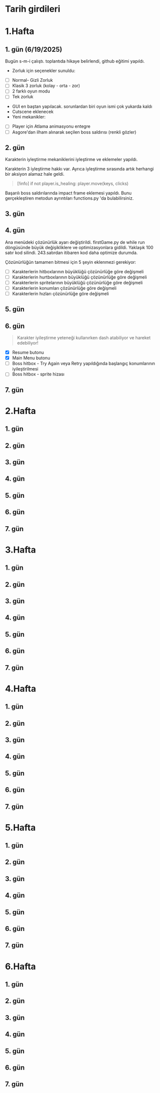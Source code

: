 # Tarih girdileri

# 1.Hafta

## 1. gün (6/19/2025)
Bugün s-m-i çalıştı. toplantıda hikaye belirlendi, github eğitimi yapıldı. 
- Zorluk için seçenekler sunuldu:
- [ ] Normal- Gizli Zorluk
- [ ] Klasik 3 zorluk (kolay - orta - zor)
- [ ] 2 farklı oyun modu
- [ ] Tek zorluk

- GUI en baştan yapılacak. sorunlardan biri oyun ismi çok yukarda kaldı
- Cutscene eklenecek
- Yeni mekanikler:
- [ ] Player için Atlama animasyonu entegre
- [ ] Asgore'dan ilham alınarak seçilen boss saldırısı (renkli gözler)

## 2. gün
Karakterin iyleştirme mekaniklerini iyleştirme ve eklemeler yapıldı.

Karakterin 3 iyleştirme hakkı var. Ayrıca iyleştirme sırasında artık herhangi bir aksiyon alamaz hale geldi.

>[!info]  if not player.is_healing: player.move(keys, clicks)

Başarılı boss saldırılarında impact frame eklemesi yapıldı. Bunu gerçekleştiren metodun ayrıntıları functions.py 'da bulabilirsiniz.

## 3. gün
## 4. gün
Ana menüdeki çözünürlük ayarı değiştirildi. firstGame.py de while run döngüsünde büyük değişikliklere ve optimizasyonlara gidildi. Yaklaşık 100 satır kod silindi. 243.satırdan itibaren kod daha optimize durumda.

Çözünürlüğün tamamen bitmesi için 5 şeyin eklenmezi gerekiyor:

- [ ] Karakterlerin hitboxlarının büyüklüğü çözünürlüğe göre değişmeli
- [ ] Karakterlerin hurtboxlarının büyüklüğü çözünürlüğe göre değişmeli
- [ ] Karakterlerin spritelarının büyüklüğü çözünürlüğe göre değişmeli
- [ ] Karakterlerin konumları çözünürlüğe göre değişmeli
- [ ] Karakterlerin hızları çözünürlüğe göre değişmeli
## 5. gün

## 6. gün
>Karakter iyileştirme yeteneği kullanırken dash atabiliyor ve hareket edebiliyor!
- [x] Resume butonu
- [x] Main Menu butonu
- [ ] Boss hitbox - Try Again veya Retry yapıldığında başlangıç konumlarının iyileştirilmesi
- [ ] Boss hitbox - sprite hizası
## 7. gün
# 2.Hafta

## 1. gün

## 2. gün
## 3. gün
## 4. gün
## 5. gün

## 6. gün
## 7. gün

# 3.Hafta

## 1. gün

## 2. gün
## 3. gün
## 4. gün
## 5. gün

## 6. gün
## 7. gün

# 4.Hafta

## 1. gün

## 2. gün
## 3. gün
## 4. gün
## 5. gün

## 6. gün
## 7. gün

# 5.Hafta

## 1. gün

## 2. gün
## 3. gün
## 4. gün
## 5. gün

## 6. gün
## 7. gün

# 6.Hafta

## 1. gün

## 2. gün
## 3. gün
## 4. gün
## 5. gün

## 6. gün
## 7. gün